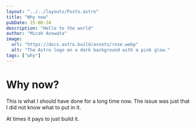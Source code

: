 ```yaml
---
layout: "../../layouts/Posts.astro"
title: "Why now"
pubDate: 25-06-24
description: "Hello to the world"
author: "Micah Asowata"
image:
  url: "https://docs.astro.build/assets/rose.webp"
  alt: "The Astro logo on a dark background with a pink glow."
tags: ["why"]
---
```


# Why now?

This is what I should have done for a long time now. The issue was just that I did not know what to put in it.

At times it pays to just build it.
